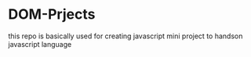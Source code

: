 # DOM-Prjects
this repo  is basically used for creating  javascript mini project to handson javascript language 
